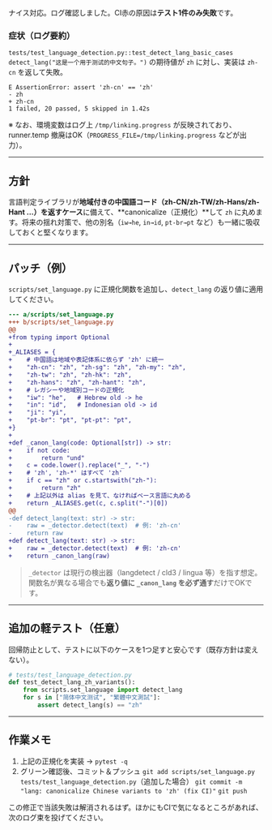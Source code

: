 ナイス対応。ログ確認しました。CI赤の原因は**テスト1件のみ失敗**です。

### 症状（ログ要約）

`tests/test_language_detection.py::test_detect_lang_basic_cases`
`detect_lang("这是一个用于测试的中文句子。")` の期待値が `zh` に対し、実装は `zh-cn` を返して失敗。

```
E AssertionError: assert 'zh-cn' == 'zh'
- zh
+ zh-cn
1 failed, 20 passed, 5 skipped in 1.42s
```

※ なお、環境変数はログ上 `/tmp/linking.progress` が反映されており、runner.temp 撤廃はOK（`PROGRESS_FILE=/tmp/linking.progress` などが出力）。

---

## 方針

言語判定ライブラリが**地域付きの中国語コード（zh-CN/zh-TW/zh-Hans/zh-Hant …）を返すケース**に備えて、\*\*canonicalize（正規化）\*\*して `zh` に丸めます。将来の揺れ対策で、他の別名（`iw→he`, `in→id`, `pt-br→pt` など）も一緒に吸収しておくと堅くなります。

---

## パッチ（例）

`scripts/set_language.py` に正規化関数を追加し、`detect_lang` の返り値に適用してください。

```diff
--- a/scripts/set_language.py
+++ b/scripts/set_language.py
@@
+from typing import Optional
+
+_ALIASES = {
+    # 中国語は地域や表記体系に依らず 'zh' に統一
+    "zh-cn": "zh", "zh-sg": "zh", "zh-my": "zh",
+    "zh-tw": "zh", "zh-hk": "zh",
+    "zh-hans": "zh", "zh-hant": "zh",
+    # レガシーや地域別コードの正規化
+    "iw": "he",   # Hebrew old -> he
+    "in": "id",   # Indonesian old -> id
+    "ji": "yi",
+    "pt-br": "pt", "pt-pt": "pt",
+}
+
+def _canon_lang(code: Optional[str]) -> str:
+    if not code:
+        return "und"
+    c = code.lower().replace("_", "-")
+    # 'zh', 'zh-*' はすべて 'zh'
+    if c == "zh" or c.startswith("zh-"):
+        return "zh"
+    # 上記以外は alias を見て、なければベース言語に丸める
+    return _ALIASES.get(c, c.split("-")[0])
@@
-def detect_lang(text: str) -> str:
-    raw = _detector.detect(text)  # 例: 'zh-cn'
-    return raw
+def detect_lang(text: str) -> str:
+    raw = _detector.detect(text)  # 例: 'zh-cn'
+    return _canon_lang(raw)
```

> `_detector` は現行の検出器（langdetect / cld3 / lingua 等）を指す想定。関数名が異なる場合でも**返り値に `_canon_lang` を必ず通す**だけでOKです。

---

## 追加の軽テスト（任意）

回帰防止として、テストに以下のケースを1つ足すと安心です（既存方針は変えない）。

```python
# tests/test_language_detection.py
def test_detect_lang_zh_variants():
    from scripts.set_language import detect_lang
    for s in ["简体中文测试", "繁體中文測試"]:
        assert detect_lang(s) == "zh"
```

---

## 作業メモ

1. 上記の正規化を実装 → `pytest -q`
2. グリーン確認後、コミット＆プッシュ
   `git add scripts/set_language.py tests/test_language_detection.py`（追加した場合）
   `git commit -m "lang: canonicalize Chinese variants to 'zh' (fix CI)"`
   `git push`

この修正で当該失敗は解消されるはず。ほかにもCIで気になるところがあれば、次のログ束を投げてください。
